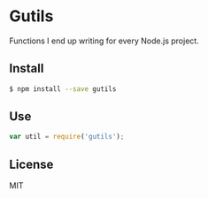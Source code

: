 # Gutils

Functions I end up writing for every Node.js project.

## Install

```bash
$ npm install --save gutils
```

## Use

```js
var util = require('gutils');
```

## License

MIT

